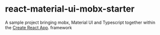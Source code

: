 # react-material-ui-mobx-starter

A sample project bringing mobx, Material UI and Typescript together within the [Create React App](https://github.com/facebook/create-react-app). framework


